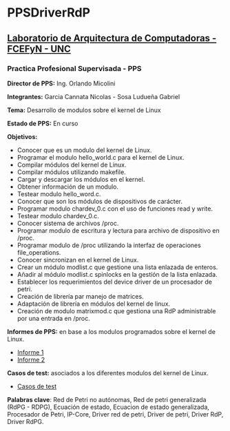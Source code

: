 # PPSDriverRdP

## [Laboratorio de Arquitectura de Computadoras - FCEFyN - UNC](http://computacion.efn.uncor.edu/lac)

### Practica Profesional Supervisada - PPS

  **Director de PPS:** Ing. Orlando Micolini
  
  **Integrantes:** Garcia Cannata Nicolas - Sosa Ludueña Gabriel
  
  **Tema:** Desarrollo de modulos sobre el kernel de Linux
  
  **Estado de PPS:** En curso
  
  **Objetivos:**
  
* Conocer que es un modulo del kernel de Linux. 
* Programar el modulo hello_world.c para el kernel de Linux. 
* Compilar módulos del kernel de Linux. 
* Compilar módulos utilizando makefile. 
* Cargar y descargar los módulos en el kernel. 
* Obtener información de un modulo. 
* Testear modulo hello_word.c. 
* Conocer que son los módulos de dispositivos de carácter. 
* Programar modulo chardev_0.c con el uso de funciones read y write. 
* Testear modulo chardev_0.c.
* Conocer sistema de archivos /proc.
* Programar modulo de escritura y lectura para archivo de dispositivo en /proc.
* Programar modulo de /proc utilizando la interfaz de operaciones file_operations.
* Conocer sincronizan en el kernel de Linux.
* Crear un módulo modlist.c que gestione una lista enlazada de enteros.
* Añadir al módulo modlist.c spinlocks en la gestión de la lista enlazada.
* Establecer los requerimientos del device driver de un procesador de petri.
* Creación de librería par manejo de matrices.
* Adaptación de librería en módulos del kernel de linux.
* Creación de modulo matrixmod.c que gestiona una RdP administrable por una entrada en /proc.

**Informes de PPS:** en base a los modulos programados sobre el kernel de Linux.
* [Informe 1](https://docs.google.com/document/d/1FPyeSiEfVnkB0pCu4qlRpiccHZzDRhBbd9qO8ZFv8m4/edit?usp=sharing)
* [Informe 2](https://docs.google.com/document/d/1SsGJhQmugP3i8FpAjkSKZpyXo0TqFblclkbleaAMfyA/edit?usp=sharing)


**Casos de test:** asociados a los diferentes modulos del kernel de Linux.
* [Casos de test](https://docs.google.com/spreadsheets/d/1KSpCpIVSr3l67MKMqqpquB5ZKdD6cYC1VT1fS6j0bbs/edit?usp=sharing)

**Palabras clave**: Red de Petri no autónomas, Red de petri generalizada (RdPG - RDPG), Ecuación de estado, Ecuacion de estado generalizada, Procesador de Petri, IP-Core, Driver red de petri, Driver de petri, Driver RdP, Driver RdPG.




